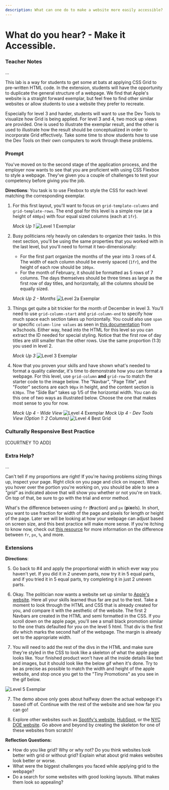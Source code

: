 ```yaml
---
description: What can one do to make a website more easily accessible?
---
```


# What do you hear? - Make it Accessible.

### Teacher Notes

...

This lab is a way for students to get some at bats at applying CSS Grid to pre-written HTML code. In the extension, students will have the opportunity to duplicate the general structure of a webpage. We find that Apple's website is a straight forward exemplar, but feel free to find other similar websites or allow students to use a website they prefer to recreate.

Especially for level 3 and harder, students will want to use the Dev Tools to visualize how Grid is being applied. For level 3 and 4, two mock up views are provided. One is used to illustrate the exemplar result, and the other is used to illustrate how the result should be conceptualized in order to incorporate Grid effectively.  Take some time to show students how to use the Dev Tools on their own computers to work through these problems. 

### Prompt

You've moved on to the second stage of the application process, and the employer now wants to see that you are proficient with using CSS Flexbox to style a webpage. They've given you a couple of challenges to test your competency before giving you the job.

**Directions**: You task is to use Flexbox to style the CSS for each level matching the corresponding exemplar.

1. For this first layout, you'll want to focus on `grid-template-columns` and `grid-template-rows`. The end goal for this level is a simple row (at a height of `400px`) with four equal sized columns (each at `1fr`).

    _Mock Up 1_
    ![Level 1 Exemplar](U1LAB3.2-Starter/level1/exemplar/level1.png)

2. Busy politicians rely heavily on calendars to organize their tasks. In this next section, you'll be using the same properties that you worked with in the last level, but you'll need to format it two-dimensionally:
   - For the first part organize the months of the year into 3 rows of 4. The width of each column should be evenly spaced (`1fr`), and the height of each row should be `100px`.
   - For the month of February, it should be formatted as 5 rows of 7 columns. The days themselves should be three times as large as the first row of day titles, and horizontally, all the columns should be equally sized.

    _Mock Up 2 - Months_
    ![Level 2a Exemplar](U1LAB3.2-Starter/level2/exemplar/level2.png)

3. Things get quite a bit trickier for the month of December in level 3. You'll need to use `grid-column-start` and `grid-column-end` to specify how much space each section takes up horizontally. You could also use `span` or specific `column-line values` as seen in [this documentation](https://www.w3schools.com/cssref/pr_grid-column.asp) from w3schools. Either way, head into the HTML for this level so you can extract the ID needed for special styling. Notice that the first row of day titles are still smaller than the other rows. Use the same proportion (1:3) you used in level 2.

    _Mock Up 3_
    ![Level 3 Exemplar](U1LAB3.2-Starter/level3/exemplar/level3.png)

4. Now that you proven your skills and have shown what's needed to format a quality calendar, it's time to demonstrate how you can format a webpage. For this level, use `grid-column` **and** `grid-row` to match the starter code to the image below. The "Navbar", "Page Title", and "Footer" sections are each `90px` in height, and the content section is `630px`. The "Side Bar" takes up 1/5 of the horizontal width. You can do this one of two ways as illustrated below. Choose the one that makes most sense to you for now.

    _Mock Up 4 - Wide View_
    ![Level 4 Exemplar](U1LAB3.2-Starter/level4/exemplar/full-screen.png)
    _Mock Up 4 - Dev Tools View (Option 1: 2 Columns)_
    ![Level 4 Best Grid](U1LAB3.2-Starter/level4/exemplar/small-screen.png)

### Culturally Responsive Best Practice

[COURTNEY TO ADD]

### Extra Help?

...

Can't tell if my proportions are right! If you're having problems sizing things up, inspect your page. Right click on you page and click on inspect. When you hover over the portion you're working on, you should be able to see a _"grid"_ as indicated above that will show you whether or not you're on track. On top of that, be sure to go with the trial and error method.

What's the difference between using `fr` (**fr**action) and `px` (**p**i**x**els). In short, you want to use fraction for width of the page and pixels for length or height of the page. Later we will be looking at how your webpage can adjust based on screen size, and this best practice will make more sense. If you're itching to know now, check out [this resource](https://medium.com/swlh/css-units-which-ones-to-use-and-avoid-31e4ed461f9) for more information on the difference between `fr`, `px`, `%`, and more.

### Extensions

**Directions**:

5. Go back to #4 and apply the proportional width in which ever way you haven't yet. If you did it in 2 uneven parts, now try it in 5 equal parts, and if you tried it in 5 equal parts, try completing it in just 2 uneven parts.

5. Okay. The politician now wants a website set up similar to [Apple's website](https://www.apple.com/mac/). Here all your skills learned thus far are put to the test. Take a moment to look through the HTML and CSS that is already created for you, and compare it with the aesthetic of the website. The first 2 Navbars are created in the HTML and semi formatted in the CSS. If you scroll down on the apple page, you'll see a small black promotion similar to the one thats defaulted for you on the level 5 html. That div is the first div which marks the second half of the webpage. The margin is already set to the appropriate width.

6. You will need to add the rest of the divs in the HTML and make sure they're styled in the CSS to look like a skeleton of what the apple page looks like. Your finished product won't have all the inside details like text and images, but it should look like the below gif when it's done. Try to be as precise as possible to match the width and height of the apple website, and stop once you get to the "Tiny Promotions" as you see in the gif below.

![Level 5 Exemplar](U1LAB3.2-Starter/level5/exemplar/level5.png)

7. The demo above only goes about halfway down the actual webpage it's based off of. Continue with the rest of the website and see how far you can go!

8. Explore other websites such as [Spotify's website](https://www.spotify.com/us/free/), [HubSpot](https://www.hubspot.com/), or the [NYC DOE website](https://www.schools.nyc.gov/). Go above and beyond by creating the skeleton for one of these websites from scratch!

**Reflection Questions:**

- How do you like grid? Why or why not? Do you think websites look better with grid or without grid? Explain what about grid makes websites look better or worse.
- What were the biggest challenges you faced while applying grid to the webpage?
- Do a search for some websites with good looking layouts. What makes them look so appealing?



